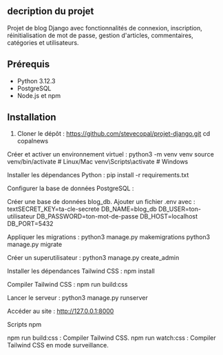 ## decription du projet

Projet de blog Django avec fonctionnalités de connexion, inscription, réinitialisation de mot de passe, gestion d'articles, commentaires, catégories et utilisateurs.

## Prérequis
- Python 3.12.3
- PostgreSQL
- Node.js et npm

## Installation
1. Cloner le dépôt :
   https://github.com/stevecopal/projet-django.git
   cd copalnews

Créer et activer un environnement virtuel :
python3 -m venv venv
source venv/bin/activate  # Linux/Mac
venv\Scripts\activate  # Windows

Installer les dépendances Python :
pip install -r requirements.txt

Configurer la base de données PostgreSQL :

Créer une base de données blog_db.
Ajouter un fichier .env avec :
textSECRET_KEY=ta-cle-secrete
DB_NAME=blog_db
DB_USER=ton-utilisateur
DB_PASSWORD=ton-mot-de-passe
DB_HOST=localhost
DB_PORT=5432



Appliquer les migrations :
python3 manage.py makemigrations
python3 manage.py migrate

Créer un superutilisateur :
python3 manage.py create_admin

Installer les dépendances Tailwind CSS :
npm install

Compiler Tailwind CSS :
npm run build:css

Lancer le serveur :
python3 manage.py runserver

Accéder au site : http://127.0.0.1:8000

Scripts npm

npm run build:css : Compiler Tailwind CSS.
npm run watch:css : Compiler Tailwind CSS en mode surveillance.